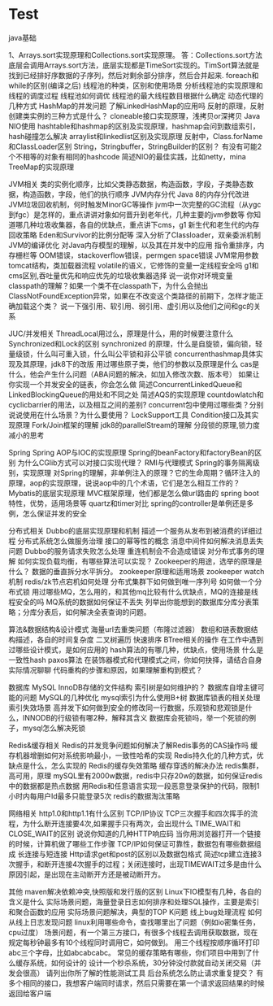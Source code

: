 # Test
java基础

1、Arrays.sort实现原理和Collections.sort实现原理。
答：Collections.sort方法底层会调用Arrays.sort方法，底层实现都是TimeSort实现的。TimSort算法就是找到已经排好序数据的子序列，然后对剩余部分排序，然后合并起来.
foreach和while的区别(编译之后)   线程池的种类，区别和使用场景
分析线程池的实现原理和线程的调度过程
线程池如何调优
线程池的最大线程数目根据什么确定
动态代理的几种方式
HashMap的并发问题
了解LinkedHashMap的应用吗
反射的原理，反射创建类实例的三种方式是什么？
cloneable接口实现原理，浅拷贝or深拷贝
Java NIO使用
hashtable和hashmap的区别及实现原理，hashmap会问到数组索引，hash碰撞怎么解决
arraylist和linkedlist区别及实现原理
反射中，Class.forName和ClassLoader区别
String，Stringbuffer，StringBuilder的区别？
有没有可能2个不相等的对象有相同的hashcode
简述NIO的最佳实践，比如netty，mina
TreeMap的实现原理

JVM相关
类的实例化顺序，比如父类静态数据，构造函数，字段，子类静态数据，构造函数，字段，他们的执行顺序
JVM内存分代
Java 8的内存分代改进
JVM垃圾回收机制，何时触发MinorGC等操作
jvm中一次完整的GC流程（从ygc到fgc）是怎样的，重点讲讲对象如何晋升到老年代，几种主要的jvm参数等
你知道哪几种垃圾收集器，各自的优缺点，重点讲下cms，g1
新生代和老生代的内存回收策略
Eden和Survivor的比例分配等
深入分析了Classloader，双亲委派机制
JVM的编译优化
对Java内存模型的理解，以及其在并发中的应用
指令重排序，内存栅栏等
OOM错误，stackoverflow错误，permgen space错误
JVM常用参数
tomcat结构，类加载器流程
volatile的语义，它修饰的变量一定线程安全吗
g1和cms区别,吞吐量优先和响应优先的垃圾收集器选择
说一说你对环境变量classpath的理解？如果一个类不在classpath下，为什么会抛出ClassNotFoundException异常，如果在不改变这个类路径的前期下，怎样才能正确加载这个类？
说一下强引用、软引用、弱引用、虚引用以及他们之间和gc的关系

JUC/并发相关
ThreadLocal用过么，原理是什么，用的时候要注意什么
Synchronized和Lock的区别
synchronized 的原理，什么是自旋锁，偏向锁，轻量级锁，什么叫可重入锁，什么叫公平锁和非公平锁
concurrenthashmap具体实现及其原理，jdk8下的改版
用过哪些原子类，他们的参数以及原理是什么
cas是什么，他会产生什么问题（ABA问题的解决，如加入修改次数、版本号）
如果让你实现一个并发安全的链表，你会怎么做
简述ConcurrentLinkedQueue和LinkedBlockingQueue的用处和不同之处
简述AQS的实现原理
countdowlatch和cyclicbarrier的用法，以及相互之间的差别?
concurrent包中使用过哪些类？分别说说使用在什么场景？为什么要使用？
LockSupport工具
Condition接口及其实现原理
Fork/Join框架的理解
jdk8的parallelStream的理解
分段锁的原理,锁力度减小的思考

Spring
Spring AOP与IOC的实现原理
Spring的beanFactory和factoryBean的区别
为什么CGlib方式可以对接口实现代理？
RMI与代理模式
Spring的事务隔离级别，实现原理
对Spring的理解，非单例注入的原理？它的生命周期？循环注入的原理，aop的实现原理，说说aop中的几个术语，它们是怎么相互工作的？
Mybatis的底层实现原理
MVC框架原理，他们都是怎么做url路由的
spring boot特性，优势，适用场景等
quartz和timer对比
spring的controller是单例还是多例，怎么保证并发的安全

分布式相关
Dubbo的底层实现原理和机制
描述一个服务从发布到被消费的详细过程
分布式系统怎么做服务治理
接口的幂等性的概念
消息中间件如何解决消息丢失问题
Dubbo的服务请求失败怎么处理
重连机制会不会造成错误
对分布式事务的理解
如何实现负载均衡，有哪些算法可以实现？
Zookeeper的用途，选举的原理是什么？
数据的垂直拆分水平拆分。
zookeeper原理和适用场景
zookeeper watch机制
redis/zk节点宕机如何处理
分布式集群下如何做到唯一序列号
如何做一个分布式锁
用过哪些MQ，怎么用的，和其他mq比较有什么优缺点，MQ的连接是线程安全的吗
MQ系统的数据如何保证不丢失
列举出你能想到的数据库分库分表策略；分库分表后，如何解决全表查询的问题。

算法&数据结构&设计模式
海量url去重类问题（布隆过滤器）
数组和链表数据结构描述，各自的时间复杂度
二叉树遍历
快速排序
BTree相关的操作
在工作中遇到过哪些设计模式，是如何应用的
hash算法的有哪几种，优缺点，使用场景
什么是一致性hash
paxos算法
在装饰器模式和代理模式之间，你如何抉择，请结合自身实际情况聊聊
代码重构的步骤和原因，如果理解重构到模式？

数据库
MySQL InnoDB存储的文件结构
索引树是如何维护的？
数据库自增主键可能的问题
MySQL的几种优化
mysql索引为什么使用B+树
数据库锁表的相关处理
索引失效场景
高并发下如何做到安全的修改同一行数据，乐观锁和悲观锁是什么，INNODB的行级锁有哪2种，解释其含义
数据库会死锁吗，举一个死锁的例子，mysql怎么解决死锁

Redis&缓存相关
Redis的并发竞争问题如何解决了解Redis事务的CAS操作吗
缓存机器增删如何对系统影响最小，一致性哈希的实现
Redis持久化的几种方式，优缺点是什么，怎么实现的
Redis的缓存失效策略
缓存穿透的解决办法
redis集群，高可用，原理
mySQL里有2000w数据，redis中只存20w的数据，如何保证redis中的数据都是热点数据
用Redis和任意语言实现一段恶意登录保护的代码，限制1小时内每用户Id最多只能登录5次
redis的数据淘汰策略

网络相关
http1.0和http1.1有什么区别
TCP/IP协议
TCP三次握手和四次挥手的流程，为什么断开连接要4次,如果握手只有两次，会出现什么
TIME_WAIT和CLOSE_WAIT的区别
说说你知道的几种HTTP响应码
当你用浏览器打开一个链接的时候，计算机做了哪些工作步骤
TCP/IP如何保证可靠性，数据包有哪些数据组成
长连接与短连接
Http请求get和post的区别以及数据包格式
简述tcp建立连接3次握手，和断开连接4次握手的过程；关闭连接时，出现TIMEWAIT过多是由什么原因引起，是出现在主动断开方还是被动断开方。

其他
maven解决依赖冲突,快照版和发行版的区别
Linux下IO模型有几种，各自的含义是什么
实际场景问题，海量登录日志如何排序和处理SQL操作，主要是索引和聚合函数的应用
实际场景问题解决，典型的TOP K问题
线上bug处理流程
如何从线上日志发现问题
linux利用哪些命令，查找哪里出了问题（例如io密集任务，cpu过度）
场景问题，有一个第三方接口，有很多个线程去调用获取数据，现在规定每秒钟最多有10个线程同时调用它，如何做到。
用三个线程按顺序循环打印abc三个字母，比如abcabcabc。
常见的缓存策略有哪些，你们项目中用到了什么缓存系统，如何设计的
设计一个秒杀系统，30分钟没付款就自动关闭交易（并发会很高）
请列出你所了解的性能测试工具
后台系统怎么防止请求重复提交？
有多个相同的接口，我想客户端同时请求，然后只需要在第一个请求返回结果的时候返回给客户端
